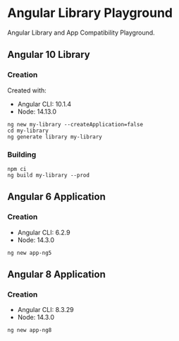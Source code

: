 # Angular Library Playground

Angular Library and App Compatibility Playground.

## Angular 10 Library

### Creation

Created with:

* Angular CLI: 10.1.4
* Node: 14.13.0

```
ng new my-library --createApplication=false
cd my-library
ng generate library my-library
```

### Building

```
npm ci
ng build my-library --prod
```

## Angular 6 Application

### Creation

* Angular CLI: 6.2.9
* Node: 14.3.0

```
ng new app-ng5
```

## Angular 8 Application

### Creation

* Angular CLI: 8.3.29
* Node: 14.3.0

```
ng new app-ng8
```